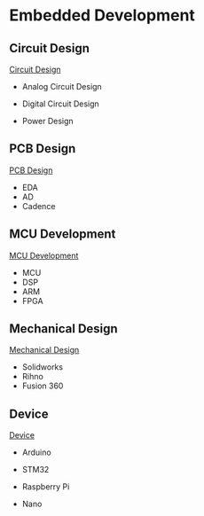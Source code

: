 # Embedded Development

##  Circuit Design

[Circuit Design](./Circuit_Design/README.md)

- Analog Circuit Design

- Digital Circuit Design

- Power Design

## PCB Design

[PCB Design](./PCB_Design/README.md)

- EDA
- AD
- Cadence

##  MCU Development

[MCU Development ](./MCU_Development/README.md)

- MCU
- DSP
- ARM
- FPGA

##  Mechanical Design

[Mechanical Design](./Mechanical_Design/README.md)

- Solidworks
- Rihno
- Fusion 360

## Device

[Device](./Device/README.md)

- Arduino

- STM32

- Raspberry Pi 

- Nano

